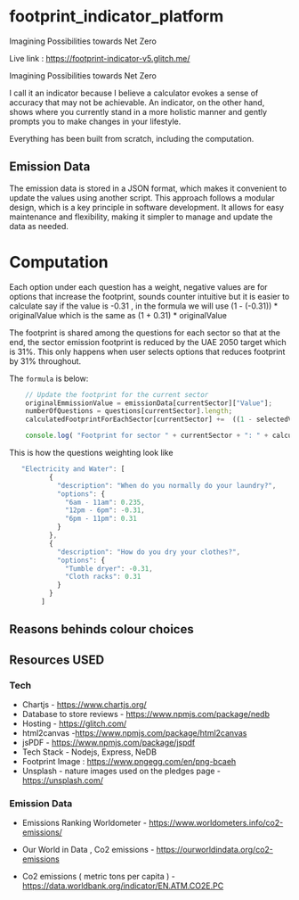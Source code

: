 # footprint_indicator_platform
Imagining Possibilities towards Net Zero

Live link : https://footprint-indicator-v5.glitch.me/

Imagining Possibilities towards Net Zero

I call it an indicator because I believe a calculator evokes a sense of accuracy that may not be achievable. An indicator, on the other hand, shows where you currently stand in a more holistic manner and gently prompts you to make changes in your lifestyle.

Everything has been built from scratch, including the computation.

## Emission Data
The emission data is stored in a JSON format, which makes it convenient to update the values using another script. This approach follows a modular design, which is a key principle in software development. It allows for easy maintenance and flexibility, making it simpler to manage and update the data as needed.

# Computation
Each option under each question has a weight,  negative values are for options that increase the footprint, sounds counter intuitive but it is easier to calculate
say if the value is -0.31 , in the formula we will use (1 - (-0.31)) * originalValue which is the same as (1 + 0.31) * originalValue

The footprint is shared among the questions for each sector so that at the end, the sector emission footprint 
is reduced by the UAE 2050 target which is 31%. This only happens when user selects options that reduces footprint by 31% throughout.

The `formula` is below:

```javascript
    // Update the footprint for the current sector
    originalEmmissionValue = emissionData[currentSector]["Value"];
    numberOfQuestions = questions[currentSector].length;
    calculatedFootprintForEachSector[currentSector] +=  ((1 - selectedValue)/ numberOfQuestions) * originalEmmissionValue;

    console.log( "Footprint for sector " + currentSector + ": " + calculatedFootprintForEachSector[currentSector]);
```

This is how the questions weighting look like

```javascript
   "Electricity and Water": [
          {
            "description": "When do you normally do your laundry?",
            "options": {
              "6am - 11am": 0.235,
              "12pm - 6pm": -0.31,
              "6pm - 11pm": 0.31
            }
          },
          {
            "description": "How do you dry your clothes?",
            "options": {
              "Tumble dryer": -0.31,
              "Cloth racks": 0.31
            }
          }
        ]
```
## Reasons behinds colour choices

## Resources USED
### Tech
* Chartjs -  https://www.chartjs.org/
* Database to store reviews - https://www.npmjs.com/package/nedb
* Hosting - https://glitch.com/
* html2canvas -https://www.npmjs.com/package/html2canvas
* jsPDF - https://www.npmjs.com/package/jspdf
* Tech Stack - Nodejs, Express, NeDB
* Footprint Image : https://www.pngegg.com/en/png-bcaeh
* Unsplash - nature images used on the pledges page - https://unsplash.com/

### Emission Data
* Emissions Ranking Worldometer - https://www.worldometers.info/co2-emissions/

* Our World in Data , Co2 emissions - https://ourworldindata.org/co2-emissions

* Co2 emissions ( metric tons per capita ) - https://data.worldbank.org/indicator/EN.ATM.CO2E.PC

